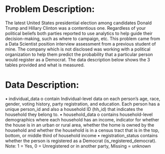 
# Problem Description:
The latest United States presidential election among candidates Donald Trump and Hillary Clinton was a contentious one. Regardless of your political beliefs both parties reported to use analytics to help guide their decision-making, such as where to campaign, etc. This problem came from a Data Scientist position interview assessment from a previous student of mine. The company which is not disclosed was working with a political organization to help them predict the probability that a particular person would register as a Democrat. The data description below shows the 3 tables provided and what is measured. 

# Data Description:
•	individual_data
o	contain Individual-level data on each person’s age, race, gender, voting history, party registration, and education. Each person has a unique person_id and also a household ID (hh_id) that indicates the household they belong to.
•	household_data
o	contains household-level demographics where each household has an income, indicator for whether the house is in an urban or rural area, whether the home is owned by the household and whether the household is in a census tract that is in the top, bottom, or middle third of household income
•	registration_status
contains whether the person is registered as a Democrat (is_registered_democrat). Note: 1 = Yes, 0 = Unregistered or in another party, Missing = unknown


